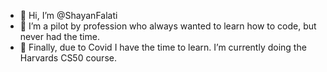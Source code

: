 - 👋 Hi, I’m @ShayanFalati
- 👀 I’m a pilot by profession who always wanted to learn how to code, but never had the time. 
- 🌱 Finally, due to Covid I have the time to learn. I’m currently doing the Harvards CS50 course. 


<!---
ShayanFalati/ShayanFalati is a ✨ special ✨ repository because its `README.md` (this file) appears on your GitHub profile.
You can click the Preview link to take a look at your changes.
--->
